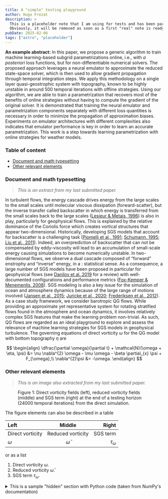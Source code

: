 ```yaml
---
title: A "simple" testing playground
author: Hugo Frezat
description: >
  This is a placeholder note that I am using for tests and has been particularly useful when styling the page.
  Obviously, it will be removed as soon as a first "real" note is ready.
pubDate: 2025-02-06
tags: ["astro", "placeholder"]
---
```


**An example abstract:** In this paper, we propose a generic algorithm to train machine learning-based subgrid parametrizations online, i.e., with 
_a posteriori_ loss functions, but for non-differentiable numerical solvers. The proposed approach leverages a neural emulator to approximate the 
reduced state-space solver, which is then used to allow gradient propagation through temporal integration steps. We apply this methodology on a single 
layer quasi-geostrophic system with topography, known to be highly unstable in around 500 temporal iterations with offline strategies. Using our 
algorithm, we are able to train a parametrization that recovers most of the benefits of online strategies without having to compute the gradient of 
the original solver. It is demonstrated that training the neural emulator and parametrization components separately with different loss quantities 
is necessary in order to minimize the propagation of approximation biases. Experiments on emulator architectures with different complexities also 
indicates that emulator performance is key in order to learn an accurate parametrization. This work is a step towards learning parametrization with 
online strategies for weather models. 

### Table of content

* [Document and math typesetting](#document-and-math-typesetting)
* [Other relevant elements](#other-relevant-elements)

### Document and math typesetting

> _This is an extract from my last submitted paper._

In turbulent flows, the energy cascade drives energy from the large scales to the small scales until molecular viscous dissipation (forward-scatter), 
but the inverse transfer called backscatter in which energy is transferred from the small scales back to the large scales 
([Lesieur & Metais, 1996](https://www.doi.org/10.1146/annurev.fl.28.010196.000401)) is also in play, particularly for geophysical flows. This is 
explained by the relative dominance of the Coriolis force which creates vortical structures that appear two-dimensional. Historically, developing SGS 
models that account for backscatter is a challenging task ([Piomelli et al., 1991](https://www.doi.org/10.1063/1.857956); 
[Schumann, 1995](https://www.doi.org/10.1098/rspa.1995.0126); [Liu et al., 2011](https://www.doi.org/10.1016/j.physleta.2011.05.023)). Indeed, an 
overprediction of backscatter that can not be compensated by eddy-viscosity will lead to an accumulation of small-scale energy causing simulations to 
become numerically unstable. In two-dimensional flows, we observe a dual cascade composed of “forward” enstrophy and “inverse” energy, in a :
statistical sense. As a consequence, a large number of SGS models have been proposed in particular for geophysical flows (see 
[Danilov et al. 2019](https://www.doi.org/10.1007/978-3-030-05704-6_5) for a review) with well-documented configurations and performance metrics 
([Fox-Kemper & Menemenlis, 2008](https://www.doi.org/10.1029/177GM19)). SGS modeling is also a key issue for the simulation of ocean and atmosphere 
dynamics because of the large range of motions involved ([Jansen et al., 2015](https://www.doi.org/10.1016/j.ocemod.2015.07.015); 
[Juricke et al., 2020](https://www.doi.org/10.1029/2019MS001855); [Frederiksen et al., 2012](https://www.doi.org/10.1088/0031-8949/85/06/068202)). 
As a case study framework, we consider barotropic QG flows. While providing an approximate yet representative system for rotating stratified flows 
found in the atmosphere and ocean dynamics, it involves relatively complex SGS features that make the learning problem non-trivial. As such, QG flows 
are regarded as an ideal playground to explore and assess the relevance of machine learning strategies for SGS models in geophysical turbulence. The 
governing equations of direct vorticity $\omega$ for the QG model with bottom topography $\eta$ are

$$
\begin{align}
  \dfrac{\partial \omega}{\partial t} + \mathcal{N}(\omega + \eta, \psi) &= \nu \nabla^{2} \omega  - \mu \omega - \beta \partial_{x} \psi + F_{\omega},\\
  \nabla^{2}\psi &= -\omega.
\end{align}
$$

### Other relevant elements

> _This is an image also extracted from my last submitted paper._

<figure>
  <img src="https://arxiv.org/html/2310.19385v4/extracted/5954069/figures/topo-vorticity-fields.png" alt="" />
  <figcaption>
    Figure 1: Direct vorticity fields (left), reduced vorticity fields (middle) and SGS term (right) at the 
    end of a testing horizon (24000 temporal iterations) from the direct simulation.
  </figcaption>
</figure>

The figure elements can also be described in a table

| Left             | Middle            | Right           |
| :--------------- | :---------------: | --------------: |
| Direct vorticity | Reduced vorticity | SGS term        |
| $\omega$         | $\bar{\omega}$    | $\tau_{\omega}$ |

or as a list

1. Direct vorticity $\omega$.
2. Reduced vorticity $\bar{\omega}$.
3. SGS term $\tau_{\omega}$.

<details>
<summary>This is a sample "hidden" section with Python code (taken from NumPy's documentation)</summary>

For example, you can create an array from a regular Python list or tuple using the array function. The type of the resulting array is deduced from the type of the elements in the sequences.

```python
import numpy as np

a = np.array([1, 2, 3])
```
</details>
